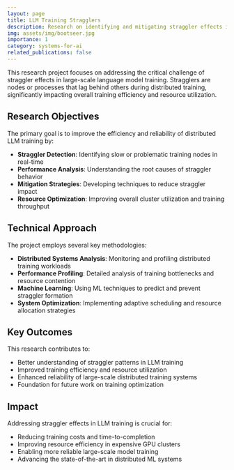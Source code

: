```yaml
---
layout: page
title: LLM Training Stragglers
description: Research on identifying and mitigating straggler effects in large-scale language model training
img: assets/img/bootseer.jpg
importance: 1
category: systems-for-ai
related_publications: false
---
```


This research project focuses on addressing the critical challenge of straggler effects in large-scale language model training. Stragglers are nodes or processes that lag behind others during distributed training, significantly impacting overall training efficiency and resource utilization.

## Research Objectives

The primary goal is to improve the efficiency and reliability of distributed LLM training by:
- **Straggler Detection**: Identifying slow or problematic training nodes in real-time
- **Performance Analysis**: Understanding the root causes of straggler behavior
- **Mitigation Strategies**: Developing techniques to reduce straggler impact
- **Resource Optimization**: Improving overall cluster utilization and training throughput

## Technical Approach

The project employs several key methodologies:
- **Distributed Systems Analysis**: Monitoring and profiling distributed training workloads
- **Performance Profiling**: Detailed analysis of training bottlenecks and resource contention
- **Machine Learning**: Using ML techniques to predict and prevent straggler formation
- **System Optimization**: Implementing adaptive scheduling and resource allocation strategies

## Key Outcomes

This research contributes to:
- Better understanding of straggler patterns in LLM training
- Improved training efficiency and resource utilization
- Enhanced reliability of large-scale distributed training systems
- Foundation for future work on training optimization

## Impact

Addressing straggler effects in LLM training is crucial for:
- Reducing training costs and time-to-completion
- Improving resource efficiency in expensive GPU clusters
- Enabling more reliable large-scale model training
- Advancing the state-of-the-art in distributed ML systems


